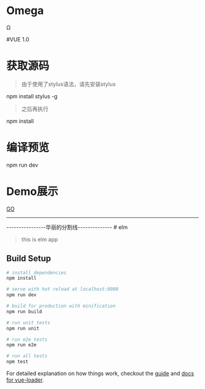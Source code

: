 # Omega
Ω
</hr>
#VUE 1.0

# 获取源码
>由于使用了stylus语法，请先安装stylus</br>

npm install stylus -g
<br>
>之后再执行

npm install
# 编译预览
npm run dev
<br>
# Demo展示
[GO](http://chinanoob.xyz/vue)
<hr>
----------------华丽的分割线--------------
# elm

> this is elm app

## Build Setup

``` bash
# install dependencies
npm install

# serve with hot reload at localhost:8080
npm run dev

# build for production with minification
npm run build

# run unit tests
npm run unit

# run e2e tests
npm run e2e

# run all tests
npm test
```

For detailed explanation on how things work, checkout the [guide](http://vuejs-templates.github.io/webpack/) and [docs for vue-loader](http://vuejs.github.io/vue-loader).
